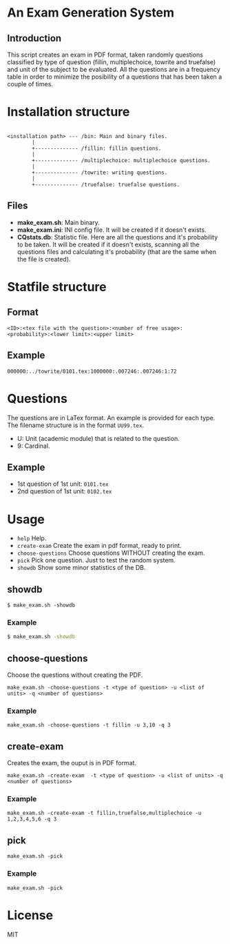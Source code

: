 # An Exam Generation System

## Introduction

This script creates an exam in PDF format, taken randomly questions classified by type of question (fillin, multiplechoice, towrite and truefalse) and unit of the subject to be evaluated.
All the questions are in a frequency table in order to minimize the posibility of a questions that has been taken a couple of times.

# Installation structure

```

<installation path> --- /bin: Main and binary files.
        |
        +-------------- /fillin: fillin questions.
        |
        +-------------- /multiplechoice: multiplechoice questions.
        |
        +-------------- /towrite: writing questions.
        |
        +-------------- /truefalse: truefalse questions.
```

## Files

*  __make_exam.sh__: Main binary.
*  __make_exam.ini__: INI config file. It will be created if it doesn't exists. 
*  __CQstats.db__: Statistic file. Here are all the questions and it's probability to be taken. It will be created if it doesn't exists, scanning all the questions files and calculating it's probability (that are the same when the file is created).

# Statfile structure

## Format
```
<ID>:<tex file with the question>:<number of free usage>:<probability>:<lower limit>:<upper limit>
```

## Example
```
000000:../towrite/0101.tex:1000000:.007246:.007246:1:72
```

# Questions

The questions are in LaTex format. An example is provided for each type.
The filename structure is in the format ```UU99.tex```.

* U: Unit (academic module) that is related to the question.
* 9: Cardinal.

## Example

* 1st question of 1st unit: ```0101.tex```
* 2nd question of 1st unit: ```0102.tex```

# Usage

*  ```help```             Help.
*  ```create-exam```       Create the exam in pdf format, ready to print.
*  ```choose-questions```  Choose questions WITHOUT creating the exam.
*  ```pick```             Pick one question. Just to test the random system.
*  ```showdb```           Show some minor statistics of the DB.

## showdb

```
$ make_exam.sh -showdb
```

### Example

```bash
$ make_exam.sh -showdb
```

## choose-questions

Choose the questions without creating the PDF.

```
make_exam.sh -choose-questions -t <type of question> -u <list of units> -q <number of questions>
```

### Example

```
make_exam.sh -choose-questions -t fillin -u 3,10 -q 3
```

## create-exam

Creates the exam, the ouput is in PDF format.

```
make_exam.sh -create-exam  -t <type of question> -u <list of units> -q <number of questions>
```

### Example

```
make_exam.sh -create-exam -t fillin,truefalse,multiplechoice -u 1,2,3,4,5,6 -q 3
```

## pick

```
make_exam.sh -pick
```

### Example

```
make_exam.sh -pick
```

# License

MIT